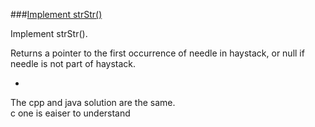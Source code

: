 ###[Implement strStr()](http://leetcode.com/onlinejudge#question_28)

Implement strStr().

Returns a pointer to the first occurrence of needle in haystack, or null if needle is not part of haystack.

-

The cpp and java solution are the same.   
c one is eaiser to understand
